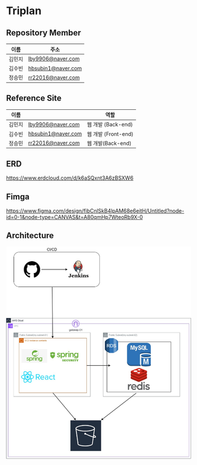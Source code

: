 # Triplan

##  Repository Member

| 이름   | 주소                             |  
| ------ | ------------------------------------ |
| 김민지 |lby9906@naver.com| 
| 김수빈 |hbsubin1@naver.com| 
| 정승민 |rr22016@naver.com| 

## Reference Site

| 이름   |                             |  역할  |
| ------ | ------------------------------------ |------|
| 김민지 |lby9906@naver.com| 웹 개발 (Back-end)|
| 김수빈 |hbsubin1@naver.com| 웹 개발 (Front-end) |
| 정승민 |rr22016@naver.com| 웹 개발(Back-end) |

## ERD
https://www.erdcloud.com/d/k6aSQxnt3A6zBSXW6

## Fimga
https://www.figma.com/design/fibCnlSkB4lpAM68e6eitH/Untitled?node-id=0-1&node-type=CANVAS&t=A80qmHp7WteoRb9X-0

## Architecture
<img src="README_img/diagram.jpg" alt="diagram" width="500"/>
